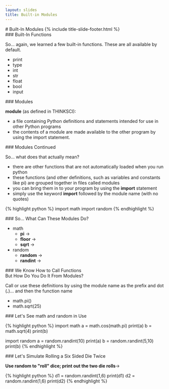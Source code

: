 ```yaml
---
layout: slides
title: Built-in Modules
---
```


<section markdown="block" class="title-slide">
#  Built-In Modules
{% include title-slide-footer.html %}
</section>

<section markdown="block">
###  Built-In Functions

So... again, we learned a few built-in functions.  These are all available by default.

* print
* type
* int
* str
* float
* bool
* input
</section>

<section markdown="block">
###  Modules

__module__ (as defined in THINKSCI):

* a file containing Python definitions and statements intended for use in other Python programs
* the contents of a module are made available to the other program by using the import statement.
</section>

<section markdown="block">
###  Modules Continued

So... what does that actually mean?

* there are other functions that are not automatically loaded when you run python
* these functions (and other definitions, such as variables and constants like pi) are grouped together in files called modules
* you can bring them in to your program by using the __import__ statement
* simply use the keyword __import__ followed by the module name (with no quotes)

{% highlight python %}
import math
import random
{% endhighlight %}
</section>

<section markdown="block">
###  So... What Can These Modules Do?

* math
	* __pi__ &rarr;
	* __floor__ &rarr;
	* __sqrt__ &rarr;
* random
	* __random__ &rarr;
	* __randint__ &rarr;

</section>

<section markdown="block">
###  We Know How to Call Functions
<aside>But How Do You Do It From Modules?</aside>

Call or use these definitions by using the module name as the prefix and dot (__.__)... and then the function name

* math.pi()
* math.sqrt(25)
</section>

<section markdown="block">
###  Let's See math and random in Use

{% highlight python %}
import math
a = math.cos(math.pi)
print(a)
b = math.sqrt(4)
print(b)

import random
a = random.randint(10)
print(a)
b = random.randint(5,10)
print(b)
{% endhighlight %}
</section>

<section markdown="block">
###  Let's Simulate Rolling a Six Sided Die Twice

__Use random to "roll" dice; print out the two die rolls__&rarr;

<div class="incremental" markdown="block"> 
{% highlight python %}
d1 = random.randint(1,6)
print(d1)
d2 = random.randint(1,6)
print(d2)
{% endhighlight %}
</div>
</section>

